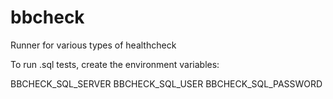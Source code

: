 # bbcheck
Runner for various types of healthcheck

To run .sql tests, create the environment variables:

BBCHECK_SQL_SERVER
BBCHECK_SQL_USER
BBCHECK_SQL_PASSWORD